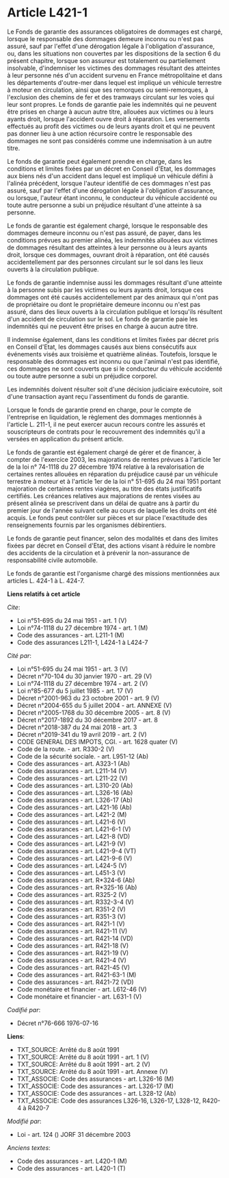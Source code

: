 # Article L421-1

Le Fonds de garantie des assurances obligatoires de dommages est chargé, lorsque le responsable des dommages demeure inconnu
ou n'est pas assuré, sauf par l'effet d'une dérogation légale à l'obligation d'assurance, ou, dans les situations non
couvertes par les dispositions de la section 6 du présent chapitre, lorsque son assureur est totalement ou partiellement
insolvable, d'indemniser les victimes des dommages résultant des atteintes à leur personne nés d'un accident survenu en
France métropolitaine et dans les départements d'outre-mer dans lequel est impliqué un véhicule terrestre à moteur en
circulation, ainsi que ses remorques ou semi-remorques, à l'exclusion des chemins de fer et des tramways circulant sur les
voies qui leur sont propres. Le fonds de garantie paie les indemnités qui ne peuvent être prises en charge à aucun autre
titre, allouées aux victimes ou à leurs ayants droit, lorsque l'accident ouvre droit à réparation. Les versements effectués
au profit des victimes ou de leurs ayants droit et qui ne peuvent pas donner lieu à une action récursoire contre le
responsable des dommages ne sont pas considérés comme une indemnisation à un autre titre.

Le fonds de garantie peut également prendre en charge, dans les conditions et limites fixées par un décret en Conseil d'Etat,
les dommages aux biens nés d'un accident dans lequel est impliqué un véhicule défini à l'alinéa précédent, lorsque l'auteur
identifié de ces dommages n'est pas assuré, sauf par l'effet d'une dérogation légale à l'obligation d'assurance, ou lorsque,
l'auteur étant inconnu, le conducteur du véhicule accidenté ou toute autre personne a subi un préjudice résultant d'une
atteinte à sa personne.

Le fonds de garantie est également chargé, lorsque le responsable des dommages demeure inconnu ou n'est pas assuré, de payer,
dans les conditions prévues au premier alinéa, les indemnités allouées aux victimes de dommages résultant des atteintes à
leur personne ou à leurs ayants droit, lorsque ces dommages, ouvrant droit à réparation, ont été causés accidentellement par
des personnes circulant sur le sol dans les lieux ouverts à la circulation publique.

Le fonds de garantie indemnise aussi les dommages résultant d'une atteinte à la personne subis par les victimes ou leurs
ayants droit, lorsque ces dommages ont été causés accidentellement par des animaux qui n'ont pas de propriétaire ou dont le
propriétaire demeure inconnu ou n'est pas assuré, dans des lieux ouverts à la circulation publique et lorsqu'ils résultent
d'un accident de circulation sur le sol. Le fonds de garantie paie les indemnités qui ne peuvent être prises en charge à
aucun autre titre.

Il indemnise également, dans les conditions et limites fixées par décret pris en Conseil d'Etat, les dommages causés aux
biens consécutifs aux événements visés aux troisième et quatrième alinéas. Toutefois, lorsque le responsable des dommages est
inconnu ou que l'animal n'est pas identifié, ces dommages ne sont couverts que si le conducteur du véhicule accidenté ou
toute autre personne a subi un préjudice corporel.

Les indemnités doivent résulter soit d'une décision judiciaire exécutoire, soit d'une transaction ayant reçu l'assentiment du
fonds de garantie.

Lorsque le fonds de garantie prend en charge, pour le compte de l'entreprise en liquidation, le règlement des dommages
mentionnés à l'article L. 211-1, il ne peut exercer aucun recours contre les assurés et souscripteurs de contrats pour le
recouvrement des indemnités qu'il a versées en application du présent article.

Le fonds de garantie est également chargé de gérer et de financer, à compter de l'exercice 2003, les majorations de rentes
prévues à l'article 1er de la loi n° 74-1118 du 27 décembre 1974 relative à la revalorisation de certaines rentes allouées en
réparation du préjudice causé par un véhicule terrestre à moteur et à l'article 1er de la loi n° 51-695 du 24 mai 1951
portant majoration de certaines rentes viagères, au titre des états justificatifs certifiés. Les créances relatives aux
majorations de rentes visées au présent alinéa se prescrivent dans un délai de quatre ans à partir du premier jour de l'année
suivant celle au cours de laquelle les droits ont été acquis. Le fonds peut contrôler sur pièces et sur place l'exactitude
des renseignements fournis par les organismes débirentiers.

Le fonds de garantie peut financer, selon des modalités et dans des limites fixées par décret en Conseil d'Etat, des actions
visant à réduire le nombre des accidents de la circulation et à prévenir la non-assurance de responsabilité civile
automobile.

Le fonds de garantie est l'organisme chargé des missions mentionnées aux articles L. 424-1 à L. 424-7.

**Liens relatifs à cet article**

_Cite_:

  - Loi n°51-695 du 24 mai 1951 - art. 1 (V)
  - Loi n°74-1118 du 27 décembre 1974 - art. 1 (M)
  - Code des assurances - art. L211-1 (M)
  - Code des assurances L211-1, L424-1 à L424-7

_Cité par_:

  - Loi n°51-695 du 24 mai 1951 - art. 3 (V)
  - Décret n°70-104 du 30 janvier 1970 - art. 29 (V)
  - Loi n°74-1118 du 27 décembre 1974 - art. 2 (V)
  - Loi n°85-677 du 5 juillet 1985 - art. 17 (V)
  - Décret n°2001-963 du 23 octobre 2001 - art. 9 (V)
  - Décret n°2004-655 du 5 juillet 2004 - art. ANNEXE (V)
  - Décret n°2005-1768 du 30 décembre 2005 - art. 8 (V)
  - Décret n°2017-1892 du 30 décembre 2017 - art. 8
  - Décret n°2018-387 du 24 mai 2018 - art. 3
  - Décret n°2019-341 du 19 avril 2019 - art. 2 (V)
  - CODE GENERAL DES IMPOTS, CGI. - art. 1628 quater (V)
  - Code de la route. - art. R330-2 (V)
  - Code de la sécurité sociale. - art. L951-12 (Ab)
  - Code des assurances - art. A323-1 (Ab)
  - Code des assurances - art. L211-14 (V)
  - Code des assurances - art. L211-22 (V)
  - Code des assurances - art. L310-20 (Ab)
  - Code des assurances - art. L326-16 (Ab)
  - Code des assurances - art. L326-17 (Ab)
  - Code des assurances - art. L421-16 (Ab)
  - Code des assurances - art. L421-2 (M)
  - Code des assurances - art. L421-6 (V)
  - Code des assurances - art. L421-6-1 (V)
  - Code des assurances - art. L421-8 (VD)
  - Code des assurances - art. L421-9 (V)
  - Code des assurances - art. L421-9-4 (VT)
  - Code des assurances - art. L421-9-6 (V)
  - Code des assurances - art. L424-5 (V)
  - Code des assurances - art. L451-3 (V)
  - Code des assurances - art. R*324-6 (Ab)
  - Code des assurances - art. R*325-16 (Ab)
  - Code des assurances - art. R325-2 (V)
  - Code des assurances - art. R332-3-4 (V)
  - Code des assurances - art. R351-2 (V)
  - Code des assurances - art. R351-3 (V)
  - Code des assurances - art. R421-1 (V)
  - Code des assurances - art. R421-11 (V)
  - Code des assurances - art. R421-14 (VD)
  - Code des assurances - art. R421-18 (V)
  - Code des assurances - art. R421-19 (V)
  - Code des assurances - art. R421-4 (V)
  - Code des assurances - art. R421-45 (V)
  - Code des assurances - art. R421-63-1 (M)
  - Code des assurances - art. R421-72 (VD)
  - Code monétaire et financier - art. L612-46 (V)
  - Code monétaire et financier - art. L631-1 (V)

_Codifié par_:

  - Décret n°76-666 1976-07-16

**Liens**:

  - TXT_SOURCE: Arrêté du 8 août 1991
  - TXT_SOURCE: Arrêté du 8 août 1991 - art. 1 (V)
  - TXT_SOURCE: Arrêté du 8 août 1991 - art. 2 (V)
  - TXT_SOURCE: Arrêté du 8 août 1991 - art. Annexe (V)
  - TXT_ASSOCIE: Code des assurances - art. L326-16 (M)
  - TXT_ASSOCIE: Code des assurances - art. L326-17 (M)
  - TXT_ASSOCIE: Code des assurances - art. L328-12 (Ab)
  - TXT_ASSOCIE: Code des assurances L326-16, L326-17, L328-12, R420-4 à R420-7

_Modifié par_:

  - Loi - art. 124 () JORF 31 décembre 2003

_Anciens textes_:

  - Code des assurances - art. L420-1 (M)
  - Code des assurances - art. L420-1 (T)
